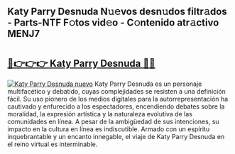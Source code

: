 ## Katy Parry Desnuda N𝚞𝚎vos desn𝚞dos filtr𝚊dos - Parts-NTF F𝚘tos vid𝚎o - C𝚘ntenido atr𝚊ctivo MENJ7

# <h2><a href="http://mbarsl.tromn.icu/?c=Katy+Parry+Desnuda">🔗👉👉👉 Katy Parry Desnuda 🔗🔗</a></h2>

[![Katy Parry Desnuda nuevo](https://i.imgur.com/pEAQMta.gif)](http://mbarsl.tromn.icu/?c=Katy+Parry+Desnuda)
Katy Parry Desnuda es un personaje multifacético y debatido, cuyas complejidades se resisten a una definición fácil.  Su uso pionero de los medios digitales para la autorrepresentación ha cautivado y enfurecido a los espectadores, encendiendo debates sobre la moralidad, la expresión artística y la naturaleza evolutiva de las comunidades en línea. A pesar de la ambigüedad de sus intenciones, su impacto en la cultura en línea es indiscutible. Armado con un espíritu inquebrantable y un encanto innegable, el viaje de Katy Parry Desnuda en el reino virtual es interminable.
